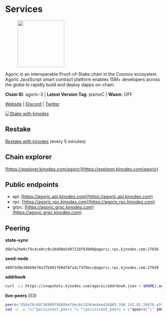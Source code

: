 # Services

<figure><img src="https://raw.githubusercontent.com/kj89/testnet_manuals/main/pingpub/logos/agoric.png" width="150" alt=""><figcaption></figcaption></figure>

Agoric is an interoperable Proof-of-Stake chain in the Cosmos ecosystem.  Agoric JavaScript smart contract platform enables 15M+ developers across the  globe to rapidly build and deploy dapps on-chain.

**Chain ID**: agoric-3 | **Latest Version Tag**: pismoC | **Wasm**: OFF

[Website](https://agoric.com) | [Discord](https://discord.com/invite/qDW8DRes4s) | [Twitter](https://twitter.com/agoric)

[![Stake with kjnodes](https://i.ibb.co/cr44Q8j/button-stake-with-kjnodes.png)](https://restake.app/agoric/agoricvaloper1ku5sm2twlsywdrp4wz3kfwgyrtqtp0lpr3nvk8)

## Restake

[Restake with kjnodes](https://restake.app/agoric/agoricvaloper1ku5sm2twlsywdrp4wz3kfwgyrtqtp0lpr3nvk8) (every 5 minutes)
## Chain explorer
[https://explorer.kjnodes.com/agoric](https://explorer.kjnodes.com/agoric)

## Public endpoints

* api: [https://agoric.api.kjnodes.com](https://agoric.api.kjnodes.com)
* rpc: [https://agoric.rpc.kjnodes.com](https://agoric.rpc.kjnodes.com)
* grpc: [https://agoric.grpc.kjnodes.com](https://agoric.grpc.kjnodes.com)

## Peering

**state-sync**

```text
d9bfa29e0cf9c4ce0cc9c26d98e5d97228f93b0b@agoric.rpc.kjnodes.com:27656
```

**seed-node**

```text
400f3d9e30b69e78a7fb891f60d76fa3c73f0ecc@agoric.rpc.kjnodes.com:27659
```

**addrbook**
```bash
curl -Ls https://snapshots.kjnodes.com/agoric/addrbook.json > $HOME/.agoric/config/addrbook.json
```

**live-peers** (53)
```bash
peers="d56af8cb0716909f9b804e7dec8c1d34ae4eed16@65.108.142.81:26676,e5970b2440e4083c7d74b51c8991ac9fd0f54dc0@162.55.132.48:15634,8c30ee29afc4b77cf98222edcc3fe823cf1e8306@195.201.106.244:26656,bd0bc3737ca1cfebc3c2aef75ab2c3cc74768d8a@142.132.212.19:26656,a38a30c1dd31f63be2befd40b82964b215c3c288@165.22.251.28:26656,47c35c8137ad2098e0b2a79077fea93a530034d8@185.144.83.130:26656,44476201c6e8610b194e75e4c7993ad6d54a1db8@51.91.70.90:29656,9ed68bef54712b46713ac755ab7a6e7ad30694ef@192.99.44.79:14456,b8701af626159c0aac2d47b6009ce22988c32813@14.224.158.246:26656,d9bfa29e0cf9c4ce0cc9c26d98e5d97228f93b0b@65.109.88.38:27656,d7e0eedf5756b8c085104fb76c069ba3506f2183@80.64.208.64:26656,0464c8dded70d01f5ab50a8d6047a6b27ddf2ccd@84.244.95.232:26656,bd362992fa6f6c9d8ee40d19508b5b28daf3f6ed@18.142.177.75:26656,ee236040d06e78d70c3f34722407857615b1a755@34.69.117.194:26656,e759de7a872eff293ab1316a0745eb5fdd5614f3@88.217.142.187:26656,1312bbbd4ed1e58b9e4eb1d7788187a4607915e9@165.22.199.234:26060,63bd6649f80362ce513027d99ef32c826fdbd259@45.9.62.136:26656,711f6f36a6ec3924b6d721de6adce604092e59f2@116.202.226.169:26656,4eea1e0a22d8d2ade108fc5f8e07d6d6e711e909@65.108.10.138:26656,d03a9974f14ae380fdb7caf46ec71ce5278f0356@34.72.231.9:26656,ca4c3b9d0cf78d934a3b972c328db2e4a9a66c42@64.32.40.114:26656,9e673680df593d841b0e09c49f87409654d84ae9@95.217.202.49:37656,86d9c73c7687611a6a2619f0186e7ea59ff8af25@206.189.26.213:26060,4cfac01c912d33f74cb7b66e8b7005aaae47fc2a@146.190.59.8:26060,1d4d7b77e79c2dad9e8586df4f30c7b550f5d49b@13.40.153.111:26656,8832d61e9b8856c0a80e240970a9200c69c101b7@88.99.161.228:21156,254cff6fbdf6ba319a9539d425a4203c0388ac8d@45.79.223.112:26656,0f642db2770d4dd3e0d030b2f14f1365e40f3b38@185.146.148.101:26657,71bd0265037393f31ee9947a8e32fa494e51b637@135.181.218.98:26656,0861af66b3f637db967120d690758ee08222794c@75.119.148.118:36656,f34681c2aa8d198b754725b3f12cc48eb4066baf@114.132.59.209:26656,6dfaacf27072052e335de6e83069c811311613c5@138.201.127.91:26656,f095bb53006ebddcbbf29c8df70dddcba6419e36@142.93.145.13:26656,0837c0dac0bb15e79e64207bb0fa5a9a6fa42ad4@178.62.116.62:26656,bb257b3a0829910477a3845430b6b1f7eb2b4235@34.146.189.78:26656,e70955351f601ea5be9a9bf41032949a777f31b3@207.244.255.229:10003,abc62ded9142361bd9832282242a53611785ffcd@51.81.109.109:26656,03c7d68a1433dde6db1acbbdf98712609843cc8f@161.97.187.189:36656,6b0538dbee953a1c50c28312907fe497625a93d0@46.166.143.91:26656,a65d3172dca90f0d9f8251c3ed2747f350eb9a7e@95.216.246.187:26656,68c9c4e8388ed6936ff147ffe6b9913e79328957@35.215.62.66:26656,2aedd7163a8ee725507e461b13fb90c091ee1c42@128.0.51.32:26656,320dd22ee85e2b68f891b670331eb9fec9dc419e@80.64.208.63:26656,416a267653ffd1e7173b088426a18bfe61274a0c@5.9.100.51:27656,806939540f349fa20b6df235ecc18c2379c1c327@65.109.18.135:44656,a70c51115e32312ded2ed3ae82a8a06657422753@35.215.32.174:26656,23fd78b96fc7f17b47fc4a0d442b0ec53faebd88@157.90.91.20:12656,190ead3cfb1bd655241418f3ef9ba40bbf2deecd@157.90.130.44:26656,93edbbec5e945f5cf692c96bf8181afef9687869@138.201.63.38:26666,00dc1964683a005274c39d3f347e83a5651dd923@65.21.127.159:26656,b37f20e94ab5164cfcc25c3ba5816ba5a272a22c@46.4.116.21:26656,576e4e90b785fb16c129a0141b57342e51fd61b4@193.176.85.156:26656,9d2bf3feb8a0a95ccce16a94f926d1c5ddad5190@65.108.121.110:12656"
sed -i -e "s|^persistent_peers *=.*|persistent_peers = \"$peers\"|" $HOME/.agoric/config/config.toml
```
